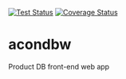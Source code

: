 [![Test Status](https://github.com/simonsobs/acondbw/workflows/Test/badge.svg)](https://github.com/simonsobs/acondbw/actions?query=workflow%3ATest)
 [![Coverage Status](https://coveralls.io/repos/github/simonsobs/acondbw/badge.svg?branch=master)](https://coveralls.io/github/simonsobs/acondbw?branch=master)


# acondbw

Product DB front-end web app
